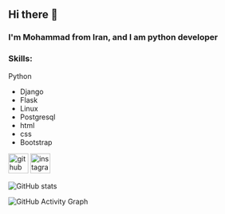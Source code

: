 ## Hi there 👋

### I'm Mohammad from Iran, and I am python developer

### Skills: 
Python
* Django
* Flask
 * Linux
 * Postgresql
 * html
 * css
 * Bootstrap

[<img src='https://cdn.jsdelivr.net/npm/simple-icons@3.0.1/icons/github.svg' alt='github' height='40'>](https://github.com/Ayazadeh)  [<img src='https://cdn.jsdelivr.net/npm/simple-icons@3.0.1/icons/instagram.svg' alt='instagram' height='40'>](https://www.instagram.com/m.ayazadeh/)  



![GitHub stats](https://github-readme-stats.vercel.app/api?username=Ayazadeh&show_icons=true) 



![GitHub Activity Graph](https://activity-graph.herokuapp.com/graph?username=Ayazadeh)  
